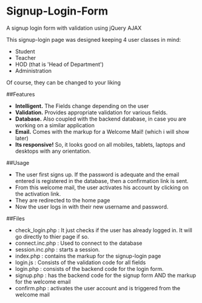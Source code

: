 # Signup-Login-Form
A signup login form with validation using jQuery AJAX

This signup-login page was designed keeping 4 user classes in mind:
- Student
- Teacher
- HOD (that is 'Head of Department')
- Administration

Of course, they can be changed to your liking


##Features 

- **Intelligent.** The Fields change depending on the user
- **Validation.** Provides appropriate validation for various fields. 
- **Database.** Also coupled with the backend database, in case you are working on a similar application
- **Email.** Comes with the markup for a Welcome Mail! (which i will show later)
- **Its responsive!** So, it looks good on all mobiles, tablets, laptops and desktops with any orientation.


##Usage

- The user first signs up. If the password is adequate and the email entered is registered in the database, then a confirmation link is sent.
- From this welcome mail, the user activates his account by clicking on the activation link.
- They are redirected to the home page 
- Now the user logs in with their new username and password.


##Files

- check_login.php : It just checks if the user has already logged in. It will go directly to thier page if so.
- connect.inc.php : Used to connect to the database
- session.inc.php : starts a session. 
- index.php : contains the markup for the signup-login page
- login.js : Consists of the validation code for all fields
- login.php : consists of the backend code for the login form.
- signup.php : has the backend code for the signup form AND the markup for the welcome email
- confirm.php : activates the user account and is triggered from the welcome mail
